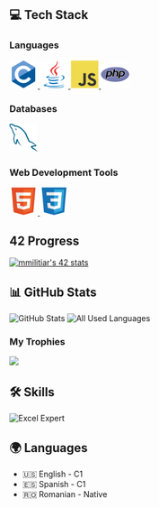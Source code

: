 ## 💻 Tech Stack

### Languages
<div>
  <a href="https://www.cprogramming.com/" target="_blank">
    <img alt="C" width="10%" src="https://raw.githubusercontent.com/devicons/devicon/master/icons/c/c-original.svg" />
  </a>
  <a href="https://www.java.com/" target="_blank">
    <img alt="Java" width="10%" src="https://raw.githubusercontent.com/devicons/devicon/master/icons/java/java-original.svg" />
  </a>
  <a href="https://www.javascript.com/" target="_blank">
    <img alt="JavaScript" width="10%" src="https://raw.githubusercontent.com/devicons/devicon/master/icons/javascript/javascript-original.svg" />
  </a>
  <a href="https://www.php.net/" target="_blank">
    <img alt="PHP" width="10%" src="https://raw.githubusercontent.com/devicons/devicon/master/icons/php/php-original.svg" />
  </a>
</div>

### Databases 
<div>
  <a href="https://www.mysql.com/" target="_blank">
    <img alt="MySQL" width="10%" src="https://raw.githubusercontent.com/devicons/devicon/master/icons/mysql/mysql-original.svg" />
  </a>
</div>

### Web Development Tools
<div>
  <a href="https://html.spec.whatwg.org/" target="_blank">
    <img alt="HTML" width="10%" src="https://raw.githubusercontent.com/devicons/devicon/master/icons/html5/html5-original.svg" />
  </a>
  <a href="https://www.w3.org/Style/CSS/" target="_blank">
    <img alt="CSS" width="10%" src="https://raw.githubusercontent.com/devicons/devicon/master/icons/css3/css3-original.svg" />
  </a>
</div>



## 42 Progress

[![mmilitiar's 42 stats](https://badge.mediaplus.ma/darkblue/mmilitar)](https://github.com/oakoudad/badge42)



## 📊 GitHub Stats

![GitHub Stats](https://github-readme-stats.vercel.app/api?username=Matei-Stefan-Militaru&show_icons=true&count_private=true&theme=radical)
![All Used Languages](https://github-readme-stats.vercel.app/api/top-langs/?username=Matei-Stefan-Militaru&langs_count=100&layout=compact&theme=radical)


### My Trophies

<div>
  <img src='https://github-profile-trophy.vercel.app/?username=Matei-Stefan-Militaru&column=-1&no-frame=true&theme=gruvbox'>
</div>



## 🛠️ Skills

![Excel Expert](https://img.shields.io/badge/Excel%20Expert-217346?style=flat-square&logo=microsoft-excel&logoColor=white)



## 🌍 Languages

- 🇺🇸 English - C1
- 🇪🇸 Spanish - C1
- 🇷🇴 Romanian - Native
